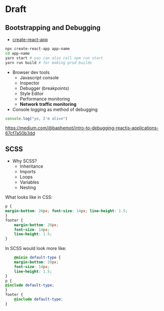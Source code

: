 # Draft
## Bootstrapping and Debugging
* [create-react-app](https://github.com/facebook/create-react-app)
```bash
npx create-react-app app-name  
cd app-name  
yarn start # you can also call npm run start
yarn run build # for making prod builds
```
* Browser dev tools
  * Javascript console
  * Inspector
  * Debugger (breakpoints)
  * Style Editor
  * Performance monitoring
  * **Network traffic monitoring**
* Console logging as method of debugging  
```javascript
console.log("yo, I'm alive")
```  
<https://medium.com/@baphemot/intro-to-debugging-reactjs-applications-67cf7a50b3dd>
## SCSS
* Why SCSS?
  * Inheritance
  * Imports
  * Loops
  * Variables
  * Nesting  

What looks like in CSS:
```css
p {
margin-bottom: 20px; font-size: 14px; line-height: 1.5;
}
footer {
	margin-bottom: 20px;
	font-size: 14px;
	line-height: 1.5;
}
```
In SCSS would look more like:
```scss
	@mixin default-type {
	margin-bottom: 20px;
	font-size: 14px;
	line-height: 1.5;
}
p {
@include default-type;
}
footer {
	@include default-type;
}
```